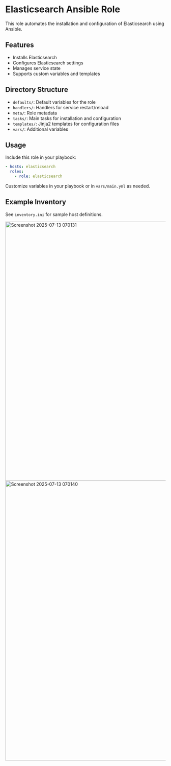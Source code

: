 # Elasticsearch Ansible Role

This role automates the installation and configuration of Elasticsearch using Ansible.

## Features
- Installs Elasticsearch
- Configures Elasticsearch settings
- Manages service state
- Supports custom variables and templates

## Directory Structure
- `defaults/`: Default variables for the role
- `handlers/`: Handlers for service restart/reload
- `meta/`: Role metadata
- `tasks/`: Main tasks for installation and configuration
- `templates/`: Jinja2 templates for configuration files
- `vars/`: Additional variables

## Usage
Include this role in your playbook:

```yaml
- hosts: elasticsearch
  roles:
    - role: elasticsearch
```

Customize variables in your playbook or in `vars/main.yml` as needed.

## Example Inventory
See `inventory.ini` for sample host definitions.

<img width="1600" height="812" alt="Screenshot 2025-07-13 070131" src="https://github.com/user-attachments/assets/57a99525-88b5-4cf7-a9ed-208e85084293" />
<img width="1714" height="877" alt="Screenshot 2025-07-13 070140" src="https://github.com/user-attachments/assets/5f6453f8-606e-40e6-9e25-7113dfae5788" />


